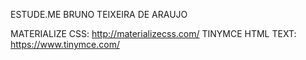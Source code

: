 ESTUDE.ME
BRUNO TEIXEIRA DE ARAUJO

MATERIALIZE CSS: http://materializecss.com/
TINYMCE HTML TEXT: https://www.tinymce.com/